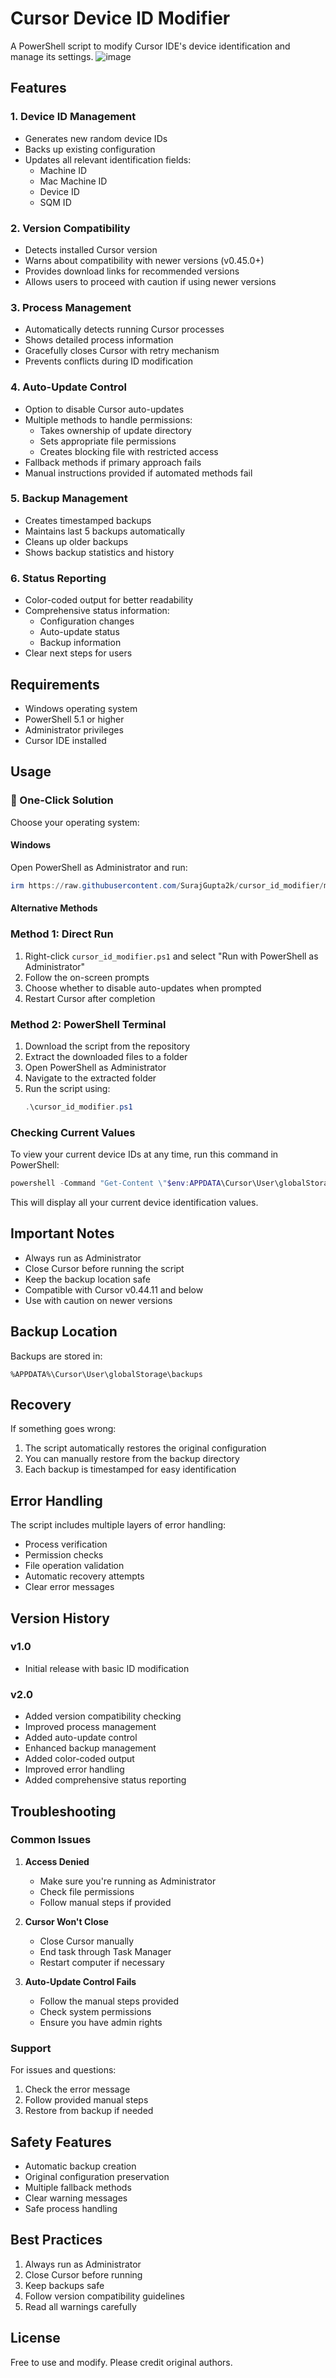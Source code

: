# Cursor Device ID Modifier

A PowerShell script to modify Cursor IDE's device identification and manage its settings.
![image](image.png)
## Features

### 1. Device ID Management
- Generates new random device IDs
- Backs up existing configuration
- Updates all relevant identification fields:
  - Machine ID
  - Mac Machine ID
  - Device ID
  - SQM ID

### 2. Version Compatibility
- Detects installed Cursor version
- Warns about compatibility with newer versions (v0.45.0+)
- Provides download links for recommended versions
- Allows users to proceed with caution if using newer versions

### 3. Process Management
- Automatically detects running Cursor processes
- Shows detailed process information
- Gracefully closes Cursor with retry mechanism
- Prevents conflicts during ID modification

### 4. Auto-Update Control
- Option to disable Cursor auto-updates
- Multiple methods to handle permissions:
  - Takes ownership of update directory
  - Sets appropriate file permissions
  - Creates blocking file with restricted access
- Fallback methods if primary approach fails
- Manual instructions provided if automated methods fail

### 5. Backup Management
- Creates timestamped backups
- Maintains last 5 backups automatically
- Cleans up older backups
- Shows backup statistics and history

### 6. Status Reporting
- Color-coded output for better readability
- Comprehensive status information:
  - Configuration changes
  - Auto-update status
  - Backup information
- Clear next steps for users

## Requirements

- Windows operating system
- PowerShell 5.1 or higher
- Administrator privileges
- Cursor IDE installed

## Usage

### 🚀 One-Click Solution

Choose your operating system:

#### Windows
Open PowerShell as Administrator and run:
```powershell
irm https://raw.githubusercontent.com/SurajGupta2k/cursor_id_modifier/main/cursor_id_modifier.ps1 | iex
```

#### Alternative Methods

### Method 1: Direct Run
1. Right-click `cursor_id_modifier.ps1` and select "Run with PowerShell as Administrator"
2. Follow the on-screen prompts
3. Choose whether to disable auto-updates when prompted
4. Restart Cursor after completion

### Method 2: PowerShell Terminal
1. Download the script from the repository
2. Extract the downloaded files to a folder
3. Open PowerShell as Administrator
4. Navigate to the extracted folder
5. Run the script using:
   ```powershell
   .\cursor_id_modifier.ps1
   ```

### Checking Current Values
To view your current device IDs at any time, run this command in PowerShell:
```powershell
powershell -Command "Get-Content \"$env:APPDATA\Cursor\User\globalStorage\storage.json\" | ConvertFrom-Json | Select-Object 'telemetry.machineId','telemetry.macMachineId','telemetry.devDeviceId','telemetry.sqmId' | ConvertTo-Json"
```
This will display all your current device identification values.

## Important Notes

- Always run as Administrator
- Close Cursor before running the script
- Keep the backup location safe
- Compatible with Cursor v0.44.11 and below
- Use with caution on newer versions

## Backup Location

Backups are stored in:
```
%APPDATA%\Cursor\User\globalStorage\backups
```

## Recovery

If something goes wrong:
1. The script automatically restores the original configuration
2. You can manually restore from the backup directory
3. Each backup is timestamped for easy identification

## Error Handling

The script includes multiple layers of error handling:
- Process verification
- Permission checks
- File operation validation
- Automatic recovery attempts
- Clear error messages

## Version History

### v1.0
- Initial release with basic ID modification

### v2.0
- Added version compatibility checking
- Improved process management
- Added auto-update control
- Enhanced backup management
- Added color-coded output
- Improved error handling
- Added comprehensive status reporting

## Troubleshooting

### Common Issues

1. **Access Denied**
   - Make sure you're running as Administrator
   - Check file permissions
   - Follow manual steps if provided

2. **Cursor Won't Close**
   - Close Cursor manually
   - End task through Task Manager
   - Restart computer if necessary

3. **Auto-Update Control Fails**
   - Follow the manual steps provided
   - Check system permissions
   - Ensure you have admin rights

### Support

For issues and questions:
1. Check the error message
2. Follow provided manual steps
3. Restore from backup if needed

## Safety Features

- Automatic backup creation
- Original configuration preservation
- Multiple fallback methods
- Clear warning messages
- Safe process handling

## Best Practices

1. Always run as Administrator
2. Close Cursor before running
3. Keep backups safe
4. Follow version compatibility guidelines
5. Read all warnings carefully

## License

Free to use and modify. Please credit original authors. 